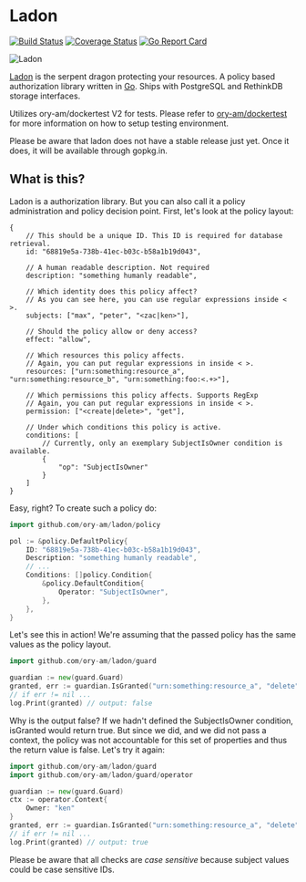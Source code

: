 # Ladon

[![Build Status](https://travis-ci.org/ory-am/ladon.svg?branch=master)](https://travis-ci.org/ory-am/ladon)
[![Coverage Status](https://coveralls.io/repos/ory-am/ladon/badge.svg?branch=master&service=github)](https://coveralls.io/github/ory-am/ladon?branch=master)
[![Go Report Card](https://goreportcard.com/badge/github.com/ory-am/ladon)](https://goreportcard.com/report/github.com/ory-am/ladon)

![Ladon](https://upload.wikimedia.org/wikipedia/commons/5/5c/Reggio_calabria_museo_nazionale_mosaico_da_kaulon.jpg)

[Ladon](https://en.wikipedia.org/wiki/Ladon_%28mythology%29) is the serpent dragon protecting your resources.
A policy based authorization library written in [Go](https://golang.org). Ships with PostgreSQL and RethinkDB storage interfaces.

Utilizes ory-am/dockertest V2 for tests. Please refer to [ory-am/dockertest](https://github.com/ory-am/dockertest) for more information on how to setup testing environment.

Please be aware that ladon does not have a stable release just yet. Once it does, it will be available through gopkg.in.

## What is this?

Ladon is a authorization library. But you can also call it a policy administration and policy decision point. First, let's look at the policy layout:

```
{
    // This should be a unique ID. This ID is required for database retrieval.
    id: "68819e5a-738b-41ec-b03c-b58a1b19d043",

    // A human readable description. Not required
    description: "something humanly readable",

    // Which identity does this policy affect?
    // As you can see here, you can use regular expressions inside < >.
    subjects: ["max", "peter", "<zac|ken>"],

    // Should the policy allow or deny access?
    effect: "allow",

    // Which resources this policy affects.
    // Again, you can put regular expressions in inside < >.
    resources: ["urn:something:resource_a", "urn:something:resource_b", "urn:something:foo:<.+>"],

    // Which permissions this policy affects. Supports RegExp
    // Again, you can put regular expressions in inside < >.
    permission: ["<create|delete>", "get"],

    // Under which conditions this policy is active.
    conditions: [
        // Currently, only an exemplary SubjectIsOwner condition is available.
        {
            "op": "SubjectIsOwner"
        }
    ]
}
```

Easy, right? To create such a policy do:

```go
import github.com/ory-am/ladon/policy

pol := &policy.DefaultPolicy{
    ID: "68819e5a-738b-41ec-b03c-b58a1b19d043",
    Description: "something humanly readable",
    // ...
    Conditions: []policy.Condition{
        &policy.DefaultCondition{
            Operator: "SubjectIsOwner",
        },
    },
}
```

Let's see this in action! We're assuming that the passed policy has the same values as the policy layout.

```go
import github.com/ory-am/ladon/guard

guardian := new(guard.Guard)
granted, err := guardian.IsGranted("urn:something:resource_a", "delete", "ken", []policy.Policy{pol}, nil)
// if err != nil ...
log.Print(granted) // output: false
```

Why is the output false? If we hadn't defined the SubjectIsOwner condition, isGranted would return true. But since we did,
and we did not pass a context, the policy was not accountable for this set of properties and thus the return value is false.
Let's try it again:

```go
import github.com/ory-am/ladon/guard
import github.com/ory-am/ladon/guard/operator

guardian := new(guard.Guard)
ctx := operator.Context{
    Owner: "ken"
}
granted, err := guardian.IsGranted("urn:something:resource_a", "delete", "ken", []policy.Policy{pol}, ctx)
// if err != nil ...
log.Print(granted) // output: true
```

Please be aware that all checks are *case sensitive* because subject values could be case sensitive IDs.
